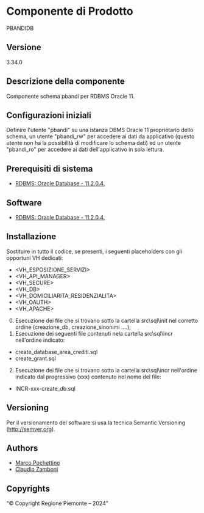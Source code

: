 # Componente di Prodotto
PBANDIDB

## Versione
3.34.0

## Descrizione della componente
Componente schema pbandi per RDBMS Oracle 11.

## Configurazioni iniziali
Definire l'utente "pbandi" su una istanza DBMS Oracle 11 proprietario dello schema, un utente "pbandi_rw" per accedere ai dati da applicativo (questo utente non ha la possibilità di modificare lo schema dati) ed un utente "pbandi_ro" per accedere ai dati dell'applicativo in sola lettura.

## Prerequisiti di sistema
* [RDBMS: Oracle Database - 11.2.0.4.](https://www.oracle.com/java)

## Software
* [RDBMS: Oracle Database - 11.2.0.4.](https://www.oracle.com/java)

## Installazione
Sostituire in tutto il codice, se presenti, i seguenti placeholders con gli opportuni VH dedicati:
* <VH_ESPOSIZIONE_SERVIZI>
* <VH_API_MANAGER>
* <VH_SECURE>
* <VH_DB>
* <VH_DOMICILIARITA_RESIDENZIALITA>
* <VH_OAUTH>
* <VH_APACHE>

0. Esecuzione dei file che si trovano sotto la cartella src\sql\init nel corretto ordine (creazione_db, creazione_sinonimi ....);
1. Esecuzione dei seguenti file contenuti nela cartella src\sql\incr nell'ordine indicato:

* create_database_area_crediti.sql
* create_grant.sql

2. Esecuzione dei file che si trovano sotto la cartella src\sql\incr nell'ordine indicato dal progressivo (xxx) contenuto nel nome del file:

* INCR-xxx-create_db.sql

## Versioning
Per il versionamento del software si usa la tecnica Semantic Versioning (http://semver.org).

## Authors
* [Marco Pochettino](mailto:marco.pochettino@csi.it)
* [Claudio Zamboni](mailto:claudio.zamboni@csi.it)

## Copyrights
“© Copyright Regione Piemonte – 2024”